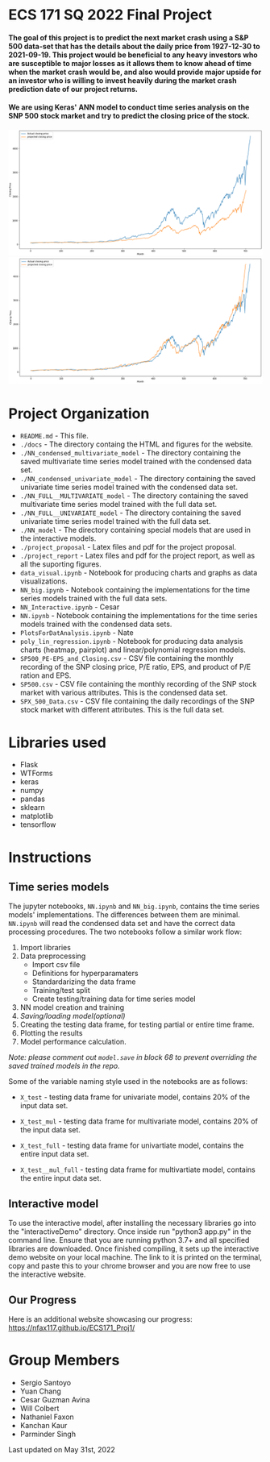 # ECS 171 SQ 2022 Final Project

#### The goal of this project is to predict the next market crash using a S\&P 500 data-set that has the details about the daily price from 1927-12-30 to 2021-09-19. This project would be beneficial to any heavy investors who are susceptible to major losses as it allows them to know ahead of time when the market crash would be, and also would provide major upside for an investor who is willing to invest heavily during the market crash prediction date of our project returns. 

#### We are using Keras' ANN model to conduct time series analysis on the SNP 500 stock market and try to predict the closing price of the stock.

![Example](./project_report/p7.png)
![Example](./project_report/p8.png)
# 

# Project Organization

- `README.md` - This file. 
- `./docs` - The directory containg the HTML and figures for the website.
- `./NN_condensed_multivariate_model` - The directory containing the saved multivariate time series model trained with the condensed data set. 
- `./NN_condensed_univariate_model` - The directory containing the saved univariate time series model trained with the condensed data set. 
- `./NN_FULL__MULTIVARIATE_model` - The directory containing the saved multivariate time series model trained with the full data set. 
- `./NN_FULL__UNIVARIATE_model` - The directory containing the saved univariate time series model trained with the full data set. 
- `./NN_model` - The directory containing special models that are used in the interactive models.
- `./project_proposal` - Latex files and pdf for the project proposal.
- `./project_report` - Latex files and pdf for the project report, as well as all the suporting figures.
- `data_visual.ipynb` - Notebook for producing charts and graphs as data visualizations.
- `NN_big.ipynb` - Notebook containing the implementations for the time series models trained with the full data sets. 
- `NN_Interactive.ipynb` - Cesar
- `NN.ipynb` - Notebook containing the implementations for the time series models trained with the condensed data sets. 
- `PlotsForDatAnalysis.ipynb` - Nate
- `poly_lin_regression.ipynb` - Notebook for producing data analysis charts (heatmap, pairplot) and linear/polynomial regression models.
- `SP500_PE-EPS_and_Closing.csv` - CSV file containing the monthly recording of the SNP closing price, P/E ratio, EPS, and product of P/E ration and EPS.
- `SP500.csv` - CSV file containing the monthly recording of the SNP stock market with various attributes. This is the condensed data set.
- `SPX_500_Data.csv` - CSV file containing the daily recordings of the SNP stock market with different attributes. This is the full data set. 

# Libraries used
 - Flask
 - WTForms
 - keras
 - numpy
 - pandas
 - sklearn
 - matplotlib
 - tensorflow

# Instructions
## Time series models
The jupyter notebooks, `NN.ipynb` and `NN_big.ipynb`, contains the time series models' implementations. The differences between them are minimal. `NN.ipynb` will read the condensed data set and have the correct data processing procedures. 
The two notebooks follow a similar work flow:
1. Import libraries
2. Data preprocessing 
    - Import csv file
    - Definitions for hyperparamaters
    - Standardarizing the data frame
    - Training/test split
    - Create testing/training data for time series model
3. NN model creation and training
4. *Saving/loading model(optional)*
5. Creating the testing data frame, for testing partial or entire time frame.
6. Plotting the results
7. Model performance calculation.

*Note: please comment out `model.save` in block 68 to prevent overriding the saved trained models in the repo.*

Some of the variable naming style used in the notebooks are as follows:
- `X_test` - testing data frame for univariate model, contains $20\%$ of the input data set. 

- `X_test_mul` - testing data frame for multivariate model, contains $20\%$ of the input data set.

- `X_test_full` - testing data frame for univartiate model, contains the entire input data set.

- `X_test__mul_full` - testing data frame for multivartiate model, contains the entire input data set.

## Interactive model
To use the interactive model, after installing the necessary libraries go into the "interactiveDemo" directory. Once inside run "python3 app.py" in the command line. Ensure that you are running python 3.7+ and all specified libraries are downloaded. Once finished compiling, it sets up the interactive demo website on your local machine. The link to it is printed on the terminal, copy and paste this to your chrome browser and you are now free to use the interactive website.

## Our Progress
Here is an additional website showcasing our progress: https://nfax117.github.io/ECS171_Proj1/
# Group Members

- Sergio Santoyo
- Yuan Chang
- Cesar Guzman Avina
- Will Colbert
- Nathaniel Faxon
- Kanchan Kaur
- Parminder Singh

Last updated on May 31st, 2022
